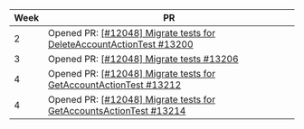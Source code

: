 | Week | PR                                                                                                                        |
|------|---------------------------------------------------------------------------------------------------------------------------|
| 2    | Opened PR: [[#12048] Migrate tests for DeleteAccountActionTest #13200](https://github.com/TEAMMATES/teammates/pull/13200) |
| 3    | Opened PR: [[#12048] Migrate tests #13206](https://github.com/TEAMMATES/teammates/pull/13206)                             |
| 4    | Opened PR: [[#12048] Migrate tests for GetAccountActionTest #13212](https://github.com/TEAMMATES/teammates/pull/13212)    |
| 4    | Opened PR: [[#12048] Migrate tests for GetAccountsActionTest #13214](https://github.com/TEAMMATES/teammates/pull/13214)   |